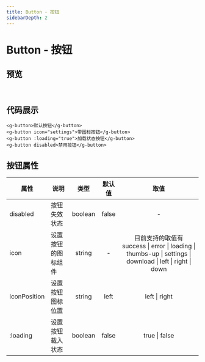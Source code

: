 ```yaml
---
title: Button - 按钮
sidebarDepth: 2
---
```


# Button - 按钮

## 预览
<br />
<ClientOnly>
<button-demo />
</ClientOnly>

## 代码展示
```vue
<g-button>默认按钮</g-button>
<g-button icon="settings">带图标按钮</g-button>
<g-button :loading="true">加载状态按钮</g-button>
<g-button disabled>禁用按钮</g-button>
```

## 按钮属性
| 属性          | 说明            | 类型     | 默认值 | 取值           |
| ------------ | --------------- | :-----: | :---: | :-----------: |
| disabled     | 按钮失效状态      | boolean | false | -             |
| icon         | 设置按钮的图标组件 | string  | -     | 目前支持的取值有 success \| error \| loading \| thumbs-up \| settings \| download \| left \| right \| down             |
| iconPosition | 设置按钮图标位置   | string  | left  | left \| right |
| :loading     | 设置按钮载入状态   | boolean | false | true \| false |

